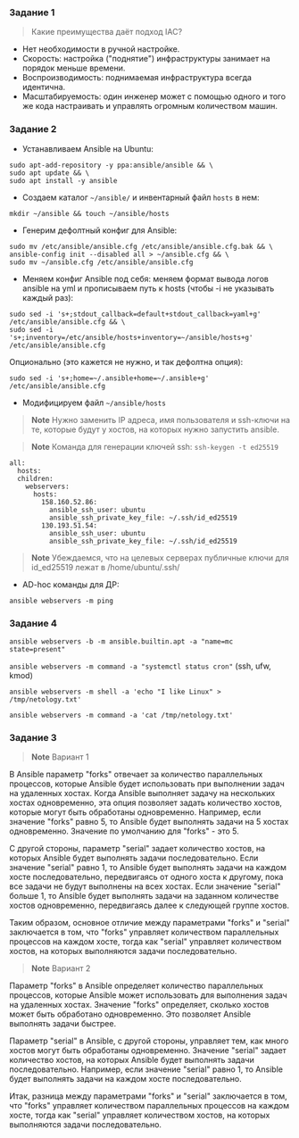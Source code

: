 ### Задание 1
>Какие преимущества даёт подход IAC?

- Нет необходимости в ручной настройке.
- Скорость: настройка ("поднятие") инфраструктуры занимает на порядок меньше времени.
- Воспроизводимость: поднимаемая инфраструктура всегда идентична.
- Масштабируемость: один инженер может с помощью одного и того же кода настраивать и управлять огромным количеством машин.

### Задание 2

* Устанавливаем Ansible на Ubuntu:
```
sudo apt-add-repository -y ppa:ansible/ansible && \
sudo apt update && \
sudo apt install -y ansible
```

- Создаем каталог `~/ansible/` и инвентарный файл `hosts` в нем:

`mkdir ~/ansible && touch ~/ansible/hosts`

- Генерим дефолтный конфиг для Ansible:
```
sudo mv /etc/ansible/ansible.cfg /etc/ansible/ansible.cfg.bak && \
ansible-config init --disabled all > ~/ansible.cfg && \
sudo mv ~/ansible.cfg /etc/ansible/ansible.cfg
```

- Меняем конфиг Ansible под себя: меняем формат вывода логов ansible на yml и прописываем путь к hosts (чтобы -i не указывать каждый раз):
```
sudo sed -i 's+;stdout_callback=default+stdout_callback=yaml+g' /etc/ansible/ansible.cfg && \
sudo sed -i 's+;inventory=/etc/ansible/hosts+inventory=~/ansible/hosts+g' /etc/ansible/ansible.cfg
```
Опционально (это кажется не нужно, и так дефолтна опция):
```
sudo sed -i 's+;home=~/.ansible+home=~/.ansible+g' /etc/ansible/ansible.cfg
```

* Модифицируем файл `~/ansible/hosts`

> **Note**
> Нужно заменить IP адреса, имя пользователя и ssh-ключи на те, которые будут у хостов, на которых нужно запустить ansible.

> **Note**
> Команда для генерации ключей ssh: `ssh-keygen -t ed25519`

```
all:
  hosts:
  children:
    webservers:
      hosts:
        158.160.52.86:
          ansible_ssh_user: ubuntu
          ansible_ssh_private_key_file: ~/.ssh/id_ed25519
        130.193.51.54:
          ansible_ssh_user: ubuntu
          ansible_ssh_private_key_file: ~/.ssh/id_ed25519
```

> **Note**
> Убеждаемся, что на целевых серверах публичные ключи для id_ed25519 лежат в /home/ubuntu/.ssh/

* AD-hoc команды для ДР:

`ansible webservers -m ping`

### Задание 4 

`ansible webservers -b -m ansible.builtin.apt -a "name=mc state=present"`

`ansible webservers -m command -a "systemctl status cron"` (ssh, ufw, kmod)

`ansible webservers -m shell -a 'echo "I like Linux" > /tmp/netology.txt'`

`ansible webservers -m command -a 'cat /tmp/netology.txt'`

### Задание 3
> **Note**
> Вариант 1

В Ansible параметр "forks" отвечает за количество параллельных процессов, которые Ansible будет использовать при выполнении задач на удаленных хостах. Когда Ansible выполняет задачу на нескольких хостах одновременно, эта опция позволяет задать количество хостов, которые могут быть обработаны одновременно. Например, если значение "forks" равно 5, то Ansible будет выполнять задачи на 5 хостах одновременно. Значение по умолчанию для "forks" - это 5.

С другой стороны, параметр "serial" задает количество хостов, на которых Ansible будет выполнять задачи последовательно. Если значение "serial" равно 1, то Ansible будет выполнять задачи на каждом хосте последовательно, передвигаясь от одного хоста к другому, пока все задачи не будут выполнены на всех хостах. Если значение "serial" больше 1, то Ansible будет выполнять задачи на заданном количестве хостов одновременно, передвигаясь далее к следующей группе хостов.

Таким образом, основное отличие между параметрами "forks" и "serial" заключается в том, что "forks" управляет количеством параллельных процессов на каждом хосте, тогда как "serial" управляет количеством хостов, на которых выполняются задачи последовательно.

> **Note**
> Вариант 2

Параметр "forks" в Ansible определяет количество параллельных процессов, которые Ansible может использовать для выполнения задач на удаленных хостах. Значение "forks" определяет, сколько хостов может быть обработано одновременно. Это позволяет Ansible выполнять задачи быстрее.

Параметр "serial" в Ansible, с другой стороны, управляет тем, как много хостов могут быть обработаны одновременно. Значение "serial" задает количество хостов, на которых Ansible будет выполнять задачи последовательно. Например, если значение "serial" равно 1, то Ansible будет выполнять задачи на каждом хосте последовательно.

Итак, разница между параметрами "forks" и "serial" заключается в том, что "forks" управляет количеством параллельных процессов на каждом хосте, тогда как "serial" управляет количеством хостов, на которых выполняются задачи последовательно.
